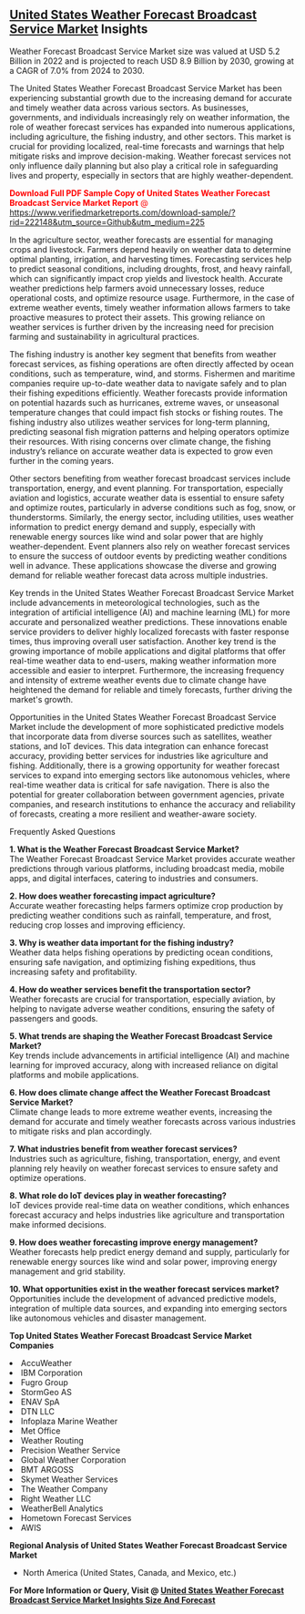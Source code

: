 <h2><a href="https://www.verifiedmarketreports.com/download-sample/?rid=222148&amp;utm_source=Github&amp;utm_medium=225" target="_blank">United States Weather Forecast Broadcast Service Market</a> Insights</h2><p>Weather Forecast Broadcast Service Market size was valued at USD 5.2 Billion in 2022 and is projected to reach USD 8.9 Billion by 2030, growing at a CAGR of 7.0% from 2024 to 2030.</p><p> <p>The United States Weather Forecast Broadcast Service Market has been experiencing substantial growth due to the increasing demand for accurate and timely weather data across various sectors. As businesses, governments, and individuals increasingly rely on weather information, the role of weather forecast services has expanded into numerous applications, including agriculture, the fishing industry, and other sectors. This market is crucial for providing localized, real-time forecasts and warnings that help mitigate risks and improve decision-making. Weather forecast services not only influence daily planning but also play a critical role in safeguarding lives and property, especially in sectors that are highly weather-dependent.</p> <p><p><span class=""><span style="color: #ff0000;"><strong>Download Full PDF Sample Copy of United States Weather Forecast Broadcast Service Market Report</strong> @ </span><a href="https://www.verifiedmarketreports.com/download-sample/?rid=222148&amp;utm_source=Github&amp;utm_medium=225" target="_blank">https://www.verifiedmarketreports.com/download-sample/?rid=222148&amp;utm_source=Github&amp;utm_medium=225</a></span></p></p> <p>In the agriculture sector, weather forecasts are essential for managing crops and livestock. Farmers depend heavily on weather data to determine optimal planting, irrigation, and harvesting times. Forecasting services help to predict seasonal conditions, including droughts, frost, and heavy rainfall, which can significantly impact crop yields and livestock health. Accurate weather predictions help farmers avoid unnecessary losses, reduce operational costs, and optimize resource usage. Furthermore, in the case of extreme weather events, timely weather information allows farmers to take proactive measures to protect their assets. This growing reliance on weather services is further driven by the increasing need for precision farming and sustainability in agricultural practices.</p> <p>The fishing industry is another key segment that benefits from weather forecast services, as fishing operations are often directly affected by ocean conditions, such as temperature, wind, and storms. Fishermen and maritime companies require up-to-date weather data to navigate safely and to plan their fishing expeditions efficiently. Weather forecasts provide information on potential hazards such as hurricanes, extreme waves, or unseasonal temperature changes that could impact fish stocks or fishing routes. The fishing industry also utilizes weather services for long-term planning, predicting seasonal fish migration patterns and helping operators optimize their resources. With rising concerns over climate change, the fishing industry’s reliance on accurate weather data is expected to grow even further in the coming years.</p> <p>Other sectors benefiting from weather forecast broadcast services include transportation, energy, and event planning. For transportation, especially aviation and logistics, accurate weather data is essential to ensure safety and optimize routes, particularly in adverse conditions such as fog, snow, or thunderstorms. Similarly, the energy sector, including utilities, uses weather information to predict energy demand and supply, especially with renewable energy sources like wind and solar power that are highly weather-dependent. Event planners also rely on weather forecast services to ensure the success of outdoor events by predicting weather conditions well in advance. These applications showcase the diverse and growing demand for reliable weather forecast data across multiple industries.</p> <p>Key trends in the United States Weather Forecast Broadcast Service Market include advancements in meteorological technologies, such as the integration of artificial intelligence (AI) and machine learning (ML) for more accurate and personalized weather predictions. These innovations enable service providers to deliver highly localized forecasts with faster response times, thus improving overall user satisfaction. Another key trend is the growing importance of mobile applications and digital platforms that offer real-time weather data to end-users, making weather information more accessible and easier to interpret. Furthermore, the increasing frequency and intensity of extreme weather events due to climate change have heightened the demand for reliable and timely forecasts, further driving the market's growth.</p> <p>Opportunities in the United States Weather Forecast Broadcast Service Market include the development of more sophisticated predictive models that incorporate data from diverse sources such as satellites, weather stations, and IoT devices. This data integration can enhance forecast accuracy, providing better services for industries like agriculture and fishing. Additionally, there is a growing opportunity for weather forecast services to expand into emerging sectors like autonomous vehicles, where real-time weather data is critical for safe navigation. There is also the potential for greater collaboration between government agencies, private companies, and research institutions to enhance the accuracy and reliability of forecasts, creating a more resilient and weather-aware society.</p> <p>Frequently Asked Questions</p> <p><strong>1. What is the Weather Forecast Broadcast Service Market?</strong><br> The Weather Forecast Broadcast Service Market provides accurate weather predictions through various platforms, including broadcast media, mobile apps, and digital interfaces, catering to industries and consumers.</p> <p><strong>2. How does weather forecasting impact agriculture?</strong><br> Accurate weather forecasting helps farmers optimize crop production by predicting weather conditions such as rainfall, temperature, and frost, reducing crop losses and improving efficiency.</p> <p><strong>3. Why is weather data important for the fishing industry?</strong><br> Weather data helps fishing operations by predicting ocean conditions, ensuring safe navigation, and optimizing fishing expeditions, thus increasing safety and profitability.</p> <p><strong>4. How do weather services benefit the transportation sector?</strong><br> Weather forecasts are crucial for transportation, especially aviation, by helping to navigate adverse weather conditions, ensuring the safety of passengers and goods.</p> <p><strong>5. What trends are shaping the Weather Forecast Broadcast Service Market?</strong><br> Key trends include advancements in artificial intelligence (AI) and machine learning for improved accuracy, along with increased reliance on digital platforms and mobile applications.</p> <p><strong>6. How does climate change affect the Weather Forecast Broadcast Service Market?</strong><br> Climate change leads to more extreme weather events, increasing the demand for accurate and timely weather forecasts across various industries to mitigate risks and plan accordingly.</p> <p><strong>7. What industries benefit from weather forecast services?</strong><br> Industries such as agriculture, fishing, transportation, energy, and event planning rely heavily on weather forecast services to ensure safety and optimize operations.</p> <p><strong>8. What role do IoT devices play in weather forecasting?</strong><br> IoT devices provide real-time data on weather conditions, which enhances forecast accuracy and helps industries like agriculture and transportation make informed decisions.</p> <p><strong>9. How does weather forecasting improve energy management?</strong><br> Weather forecasts help predict energy demand and supply, particularly for renewable energy sources like wind and solar power, improving energy management and grid stability.</p> <p><strong>10. What opportunities exist in the weather forecast services market?</strong><br> Opportunities include the development of advanced predictive models, integration of multiple data sources, and expanding into emerging sectors like autonomous vehicles and disaster management.</p> </p><p><strong>Top United States Weather Forecast Broadcast Service Market Companies</strong></p><div data-test-id=""><p><li>AccuWeather</li><li> IBM Corporation</li><li> Fugro Group</li><li> StormGeo AS</li><li> ENAV SpA</li><li> DTN LLC</li><li> Infoplaza Marine Weather</li><li> Met Office</li><li> Weather Routing</li><li> Precision Weather Service</li><li> Global Weather Corporation</li><li> BMT ARGOSS</li><li> Skymet Weather Services</li><li> The Weather Company</li><li> Right Weather LLC</li><li> WeatherBell Analytics</li><li> Hometown Forecast Services</li><li> AWIS</li></p><div><strong>Regional Analysis of&nbsp;United States Weather Forecast Broadcast Service Market</strong></div><ul><li dir="ltr"><p dir="ltr">North America&nbsp;(United States, Canada, and Mexico, etc.)</p></li></ul><p><strong>For More Information or Query, Visit @&nbsp;</strong><strong><a href="https://www.verifiedmarketreports.com/product/weather-forecast-broadcast-service-market/?utm_source=Github&amp;utm_medium=225" target="_blank">United States Weather Forecast Broadcast Service Market Insights Size And Forecast</a></strong></p></div>
